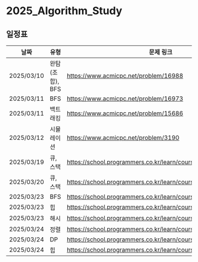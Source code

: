 # 2025_Algorithm_Study
## 일정표

| **날짜**     | **유형**   | **문제 링크**                              | 
|------------|----------|----------------------------------------|
| 2025/03/10 | 완탐(조합), BFS | https://www.acmicpc.net/problem/16988  |
| 2025/03/11 | BFS      | https://www.acmicpc.net/problem/16973  |
| 2025/03/11 | 백트래킹     | https://www.acmicpc.net/problem/15686  |
| 2025/03/12 | 시뮬레이션    | https://www.acmicpc.net/problem/3190  |
| 2025/03/19 | 큐, 스택    | https://school.programmers.co.kr/learn/courses/30/lessons/42584  |
| 2025/03/20 | 큐, 스택    | https://school.programmers.co.kr/learn/courses/30/lessons/42586  |
| 2025/03/23 | BFS      | https://school.programmers.co.kr/learn/courses/30/lessons/1829  |
| 2025/03/23 | 힙        | https://school.programmers.co.kr/learn/courses/30/lessons/42626  |
| 2025/03/23 | 해시       | https://school.programmers.co.kr/learn/courses/30/lessons/42578  |
| 2025/03/24 | 정렬       | https://school.programmers.co.kr/learn/courses/30/lessons/42746  |
| 2025/03/24 | DP       | https://school.programmers.co.kr/learn/courses/30/lessons/43105  |
| 2025/03/24 | 힙        | https://school.programmers.co.kr/learn/courses/30/lessons/42627  |